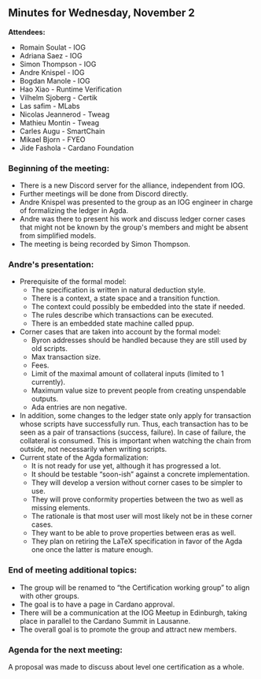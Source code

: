## Minutes for Wednesday, November 2

**Attendees:**

* Romain Soulat - IOG
* Adriana Saez - IOG
* Simon Thompson - IOG
* Andre Knispel - IOG
* Bogdan Manole - IOG
* Hao Xiao - Runtime Verification
* Vilhelm Sjoberg - Certik
* Las safim - MLabs
* Nicolas Jeannerod - Tweag
* Mathieu Montin - Tweag
* Carles Augu - SmartChain
* Mikael Bjorn - FYEO
* Jide Fashola - Cardano Foundation

### Beginning of the meeting:

* There is a new Discord server for the alliance, independent from IOG.
* Further meetings will be done from Discord directly.
* Andre Knispel was presented to the group as an IOG engineer in charge of formalizing the ledger in Agda.
* Andre was there to present his work and discuss ledger corner cases that might not be known by the group's members and might be absent from simplified models.
* The meeting is being recorded by Simon Thompson.

### Andre's presentation:

* Prerequisite of the formal model:
  * The specification is written in natural deduction style.
  * There is a context, a state space and a transition function.
  * The context could possibly be embedded into the state if needed.
  * The rules describe which transactions can be executed.
  * There is an embedded state machine called ppup.
* Corner cases that are taken into account by the formal model:
  * Byron addresses should be handled because they are still used by old scripts.
  * Max transaction size.
  * Fees.
  * Limit of the maximal amount of collateral inputs (limited to 1 currently).
  * Maximum value size to prevent people from creating unspendable outputs.
  * Ada entries are non negative.
* In addition, some changes to the ledger state only apply for transaction whose scripts have successfully run.
  Thus, each transaction has to be seen as a pair of transactions (success, failure).
  In case of failure, the collateral is consumed.
  This is important when watching the chain from outside, not necessarily when writing scripts.
* Current state of the Agda formalization:
  * It is not ready for use yet, although it has progressed a lot.
  * It should be testable “soon-ish” against a concrete implementation.
  * They will develop a version without corner cases to be simpler to use.
  * They will prove conformity properties between the two as well as missing elements.
  * The rationale is that most user will most likely not be in these corner cases.
  * They want to be able to prove properties between eras as well.
  * They plan on retiring the LaTeX specification in favor of the Agda one once the latter is mature enough.

### End of meeting additional topics:

* The group will be renamed to “the Certification working group” to align with other groups.
* The goal is to have a page in Cardano approval.
* There will be a communication at the IOG Meetup in Edinburgh, taking place in parallel to the Cardano Summit in Lausanne.
* The overall goal is to promote the group and attract new members.

### Agenda for the next meeting:

A proposal was made to discuss about level one certification as a whole.
